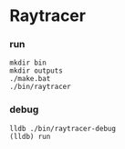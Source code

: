 # Raytracer

### run
```
mkdir bin
mkdir outputs
./make.bat
./bin/raytracer
```

###  debug
```
lldb ./bin/raytracer-debug
(lldb) run
```
